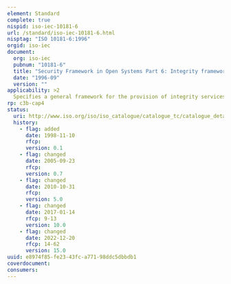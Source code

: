 ```yaml
---
element: Standard
complete: true
nispid: iso-iec-10181-6
url: /standard/iso-iec-10181-6.html
nisptag: "ISO 10181-6:1996"
orgid: iso-iec
document:
  org: iso-iec
  pubnum: "10181-6"
  title: "Security Framework in Open Systems Part 6: Integrity framework"
  date: "1996-09"
  version: ""
applicability: >2
  Specifies a general framework for the provision of integrity services.
rp: c3b-cap4
status:
  uri: http://www.iso.org/iso/iso_catalogue/catalogue_tc/catalogue_detail.htm?csnumber=24330
  history: 
    - flag: added
      date: 1998-11-10
      rfcp: 
      version: 0.1
    - flag: changed
      date: 2005-09-23
      rfcp: 
      version: 0.7
    - flag: changed
      date: 2010-10-31
      rfcp: 
      version: 5.0
    - flag: changed
      date: 2017-01-14
      rfcp: 9-13
      version: 10.0
    - flag: changed
      date: 2022-12-20
      rfcp: 14-62
      version: 15.0
uuid: e8974f85-fe23-43fc-a771-98ddc5dbbdb1
coverdocument:
consumers:
---
```

